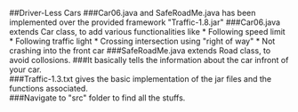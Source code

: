 ##Driver-Less Cars
###Car06.java and SafeRoadMe.java has been implemented over the provided framework "Traffic-1.8.jar"
###Car06.java extends Car class, to add various functionalities like
	* Following speed limit
	* Following traffic light
	* Crossing intersection using "right of way"
	* Not crashing into the front car
###SafeRoadMe.java extends Road class, to avoid collosions. 
###It basically tells the information about the car infront of your car.   
###Traffic-1.3.txt gives the basic implementation of the jar files and the functions associated.	
###Navigate to "src" folder to find all the stuffs.
